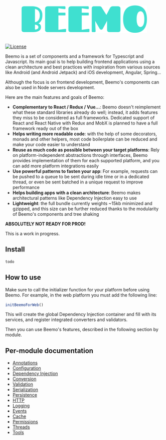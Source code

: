 # <p align="middle"><img src="assets/logo.png" width="400px" alt="Beemo" /></p>

[![License](https://img.shields.io/badge/License-Apache%202.0-3fe0d0.svg?longCache=true&style=flat-square)](https://opensource.org/licenses/Apache-2.0)

Beemo is a set of components and a framework for Typescript and Javascript. Its main goal is to help building frontend applications using a clean architecture and best practices with inspiration from various sources like Android (and Android Jetpack) and iOS development, Angular, Spring...

Although the focus is on frontend development, Beemo's components can also be used in Node servers development.

Here are the main features and goals of Beemo:

- **Complementary to React / Redux / Vue...**: Beemo doesn't reimplement what these standard libraries already do well; instead, it adds features they miss to be considered as full frameworks. Dedicated support of React and React Native with Redux and MobX is planned to have a full framework ready out of the box
- **Helps writing more readable code**: with the help of some decorators, monads and other helpers, most code boilerplate can be reduced and make your code easier to understand
- **Reuse as much code as possible between your target platforms**: Rely on platform-independent abstractions through interfaces, Beemo provides implementation of them for each supported platform, and you can add more platform integrations easily
- **Use powerful patterns to fasten your app**: For example, requests can be pushed to a queue to be sent during idle time or in a dedicated thread, or even be sent batched in a unique request to improve performance
- **Helps building apps with a clean architecture**: Beemo makes architectural patterns like Dependency Injection easy to use
- **Lightweight**: the full bundle currently weights ~15kb minimized and gzipped, and this size can be further reduced thanks to the modularity of Beemo's components and tree shaking

**ABSOLUTELY NOT READY FOR PROD!**

This is a work in progress.

## Install

```bash
todo
```

## How to use

Make sure to call the initializer function for your platform before using Beemo.
For example, in the web platform you must add the following line:

```ts
initBeemoForWeb()
```

This will create the global Dependency Injection container and fill with its services, and register integrated converters and validators.

Then you can use Beemo's features, described in the following section by module.

## Per-module documentation

- [Annotations](./docs/annotations.md)
- [Configuration](./docs/config.md)
- [Dependency Injection](./docs/di.md)
- [Conversion](./docs/conversion.md)
- [Validation](./docs/validation.md)
- [Serialization](./docs/serialization.md)
- [Persistence](./docs/persistence.md)
- [HTTP](./docs/http.md)
- [Logging](./docs/logging.md)
- [Events](./docs/events.md)
- [Cache](./docs/cache.md)
- [Permissions](./docs/permissions.md)
- [Threads](./docs/threads.md)
- [Tools](./docs/tools.md)
